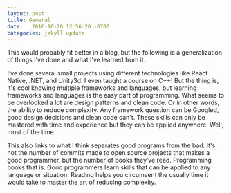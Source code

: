 ```yaml
---
layout: post
title: General
date:   2016-10-20 12:56:20 -0700
categories: jekyll update
---
```

This would probably fit better in a blog, but the following is a generalization of things I’ve done and what I’ve learned from it. 

I’ve done several small  projects using different technologies like React Native, .NET, and Unity3d. I even taught a course on C++! But the thing is, it's cool knowing multiple frameworks and languages, but learning frameworks and languages is the easy part of programming. What seems to be overlooked a lot are design patterns and clean code. Or in other words, the ability to reduce complexity. Any framework question can be Googled, good design decisions and clean code can't. These skills can only be mastered with time and experience but they can be applied anywhere. Well, most of the time.

This also links to what I think separates good programs from the bad. It's not the number of commits made to open source projects that makes a good programmer, but the number of books they’ve read. Programming books that is. Good programmers learn skills that can be applied to any language or situation. Reading helps you circumvent the usually time it would take to master the art of reducing complexity. 
